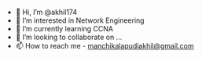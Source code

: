 - 👋 Hi, I’m @akhil174
- 👀 I’m interested in Network Engineering 
- 🌱 I’m currently learning CCNA
- 💞️ I’m looking to collaborate on ...
- 📫 How to reach me - manchikalapudiakhil@gmail.com

<!---
akhil174/akhil174 is a ✨ special ✨ repository because its `README.md` (this file) appears on your GitHub profile.
You can click the Preview link to take a look at your changes.
--->
